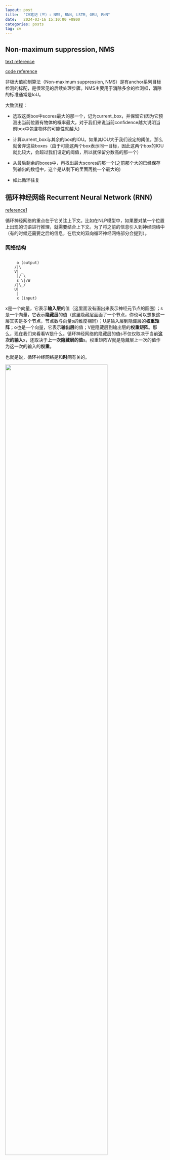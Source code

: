 ```yaml
---
layout: post
title:  "CV笔记（三）: NMS, RNN, LSTM, GRU, RNN"
date:   2024-03-16 15:10:00 +0800
categories: posts
tag: cv
---
```


## Non-maximum suppression, NMS

[text reference](https://zhuanlan.zhihu.com/p/152319787)

[code reference](https://blog.csdn.net/yapifeitu/article/details/105703625)

非极大值抑制算法（Non-maximum suppression, NMS）是有anchor系列目标检测的标配，是很常见的后续处理步骤。NMS主要用于消除多余的检测框，消除的标准通常是IoU。

大致流程：

- 选取这类box中scores最大的那一个，记为current_box，并保留它(因为它预测出当前位置有物体的概率最大，对于我们来说当前confidence越大说明当前box中包含物体的可能性就越大)

- 计算current_box与其余的box的IOU。如果其IOU大于我们设定的阈值，那么就舍弃这些boxes（由于可能这两个box表示同一目标，因此这两个box的IOU就比较大，会超过我们设定的阈值，所以就保留分数高的那一个）

- 从最后剩余的boxes中，再找出最大scores的那一个(之前那个大的已经保存到输出的数组中，这个是从剩下的里面再挑一个最大的)
  
- 如此循环往复

## 循环神经网络 Recurrent Neural Network (RNN)

[reference1](https://zybuluo.com/hanbingtao/note/541458)

循环神经网络的重点在于它关注上下文。比如在NLP模型中，如果要对某一个位置上出现的词语进行推理，就需要结合上下文。为了将之前的信息引入到神经网络中（有的时候还需要之后的信息，在后文的双向循环神经网络部分会提到）。

### 网络结构

```

     o (output)
    /|\
    V| _
     |/ \
     s \|/W
    /|\_/
    U|
     |
     x (input)

```

x是一个向量，它表示**输入层**的值（这里面没有画出来表示神经元节点的圆圈）；s是一个向量，它表示**隐藏层**的值（这里隐藏层面画了一个节点，你也可以想象这一层其实是多个节点，节点数与向量s的维度相同）；U是输入层到隐藏层的**权重矩阵**；o也是一个向量，它表示**输出层**的值；V是隐藏层到输出层的**权重矩阵**。那么，现在我们来看看W是什么。循环神经网络的隐藏层的值s不仅仅取决于当前**这次的输入**x，还取决于**上一次隐藏层的值**s。权重矩阵W就是隐藏层上一次的值作为这一次的输入的**权重**。

也就是说，循环神经网络是和**时间**有关的。

<p><img src="{{site.url}}/images/RNNunfold.webp" width="80%" align="middle" /></p>


有公式：

$$o_t = g(V_{s_t})$$
$$s_t = f(U_{x_t} + W_{s_{t-1}})$$

输出$o_t$是一个全连接层。V是输出层的权重矩阵，g是激活函数。式2是隐藏层的计算公式，它是循环层。U是输入x的权重矩阵，W是上一次的值$s_{t-1}$作为这一次的输入的权重矩阵，f是激活函数。

从上面的公式我们可以看出，循环层和全连接层的区别就是循环层多了一个权重矩阵W。可以发现之前的数值是以等比递减的权重输入当前的隐藏层的。

不断代入可以获得：

$$o_t = g(V_{s_t}) = Vf(U_{x_t} + Wf(U_{x_{t-1}} + Wf(U_{x_{t-2}} + Wf(U_{x_{t-3}} + \cdots ))))$$

我们成功地在网络中引入了之前的数据，**那么如果要让后续的数据参与训练，该怎么办呢？**

答案是**双向卷积神经网络**。

<p><img src="{{site.url}}/images/RNN2.webp" width="80%" align="middle" /></p>

双向卷积神经网络的隐藏层要保存两个值，一个$A$参与正向计算，另一个值$A_t^\prime$参与反向计算。最终的输出$y_t$值取决于$A_t$和$A_t^\prime$。其计算方法为：

$$y_t = g(VA_t + V_t^\prime A_t^\prime)$$

$$A_t = f(WA_{t-1} + Ux_t)$$

$$A^\prime_t = f(W^\prime A^\prime_{t+1} + U^\prime x_t)$$

正向计算时，隐藏层的值与有关；反向计算时，隐藏层的值和$s_t$与$s_{t-1}$有关；最终的输出取决于正向和反向计算的加和。于是有：

$$o_t = g(Vs_t + V^\prime s^\prime_t)$$

$$s_t = f(Ux_t + Ws_{t-1})$$

$$s^\prime_t = f(U^\prime x_t + W^\prime s^\prime_{t+1})$$

正向计算和反向计算不共享权重，也就是说U和U'、W和W'、V和V'都是不同的权重矩阵。

### 循环神经网络的训练算法：BPTT

BPTT算法是针对循环层的训练算法，它的基本原理和反向传播算法是一样的，也包含同样的三个步骤：

- 前向计算每个神经元的输出值；
- 反向计算每个神经元的误差项值，它是误差函数E对神经元j的加权输入的偏导数；
- 计算每个权重的梯度。

最后再用随机梯度下降算法更新权重。

算法细节和其他细节请阅读[此文](https://zybuluo.com/hanbingtao/note/541458)


## 长短时记忆网络 Long Short Term Memory Network (LSTM)

LSTM是为了解决RNN的梯度消失问题提出的。在RNN中，由于$w$的指数性质，距离$t$太远的数值难以提供有效的梯度。

长短时记忆网络的思路比较简单。原始RNN的隐藏层只有一个状态，即h，它对于短期的输入非常敏感。那么，假如我们再增加一个状态，即c，让它来保存长期的状态，那么问题不就解决了么？

新增加的状态c，称为**单元状态(cell state)**。

<p><img src="{{site.url}}/images/LSTM.webp" width="50%" align="middle" /></p>

在t时刻，LSTM的输入有三个：当前时刻网络的输入值$\mathbf{x}_t$、上一时刻LSTM的输出值$\mathbf{h}_{t-1}$、以及上一时刻的单元状态$\mathbf{c}_{t-1}$；LSTM的输出有两个：当前时刻LSTM输出值$\mathbf{h}_t$、和当前时刻的单元状态$\mathbf{c}_t$。注意$\mathbf{x}$、$\mathbf{h}$、$\mathbf{c}$都是向量。

LSTM的思路是使用三个控制开关。第一个开关，负责控制继续保存长期状态c；第二个开关，负责控制把即时状态输入到长期状态c；第三个开关，负责控制是否把长期状态c作为当前的LSTM的输出。

<p><img src="{{site.url}}/images/LSTM2.webp" width="50%" align="middle" /></p>

### LSTM的前向计算

门实际上就是一层**全连接层**，它的输入是一个向量，输出是一个0到1之间的实数向量。假设W是门的权重向量，$\mathbf{b}$是偏置项，那么门可以表示为：

$$g(\mathbf{x}) = \sigma(W\mathbf{x} + b)$$

因为$\sigma$（也就是sigmoid函数）的值域是(0,1)，所以门的状态都是半开半闭的。

LSTM用两个门来控制单元状态c的内容，一个是遗忘门（forget gate），它决定了上一时刻的单元状态$\mathbf{c}_{t-1}$有多少保留到当前时刻$\mathbf{c}_t$；另一个是输入门（input gate），它决定了当前时刻网络的输入$\mathbf{x}_t$有多少保存到单元状态$\mathbf{c}_t$。LSTM用输出门（output gate）来控制单元状态$\mathbf{c}_t$有多少输出到LSTM的当前输出值$\mathbf{h}_t$。

...因为没法花太长时间搬运文字（尤其是敲公式），这里给出原文链接：

[零基础入门深度学习(6) - 长短时记忆网络(LSTM)](https://zybuluo.com/hanbingtao/note/581764)


## Gate Recurrent Unit, GRU

[reference](https://zybuluo.com/hanbingtao/note/581764)

[reference](https://zhuanlan.zhihu.com/p/32481747)

GRU是LSTM的变体。更改在于：

- 将输入门、遗忘门、输出门变为两个门：更新门（Update Gate）和重置门（Reset Gate）。

- 将单元状态与输出合并为一个状态：$\textbf{h}$。

简单示意：
有一个当前的输入 $x^t$，和上一个节点传递下来的隐状态（hidden state）$h^{t-1}$ ，这个隐状态包含了之前节点的相关信息。

结合 $x^t$ 和 $h^{t-1}$，GRU会得到当前隐藏节点的输出 $y^t$ 和传递给下一个节点的隐状态 $h^t$。

```
         y^t
         /|\
          |
h^{t-1}->GRU->h^t
         /|\
          |
         x^t
```

## 递归神经网络 Recursive Neural Network (RNN)

[reference](https://zybuluo.com/hanbingtao/note/626300)

因为神经网络的输入层单元个数是固定的，因此必须用循环或者递归的方式来处理**长度可变**的输入。循环神经网络实现了前者，通过将长度不定的输入分割为等长度的小块，然后再依次的输入到网络中，从而实现了神经网络对变长输入的处理。一个典型的例子是，当我们处理一句话的时候，我们可以把一句话看作是词组成的序列，然后，每次向循环神经网络输入一个词，如此循环直至整句话输入完毕，循环神经网络将产生对应的输出。如此，我们就能处理任意长度的句子了。

尽管递归神经网络具有更为强大的表示能力，但是在实际应用中并不太流行。其中一个主要原因是，递归神经网络的输入是**树/图结构**，而这种结构需要花费很多人工去标注。想象一下，如果我们用循环神经网络处理句子，那么我们可以直接把句子作为输入。然而，如果我们用递归神经网络处理句子，我们就必须把每个句子标注为语法解析树的形式，这无疑要花费非常大的精力。很多时候，相对于递归神经网络能够带来的性能提升，这个投入是不太划算的。

### 前向计算

$\mathbf{c}_1$和$\mathbf{c}_2$分别是表示两个子节点的向量，$\mathbf{p}$是表示父节点的向量。子节点和父节点组成一个全连接神经网络，也就是子节点的每个神经元都和父节点的每个神经元两两相连。我们用矩阵$W表示这些连接上的权重，它的维度将是$d \times 2d$，其中，$d$表示每个节点的维度。父节点的计算公式可以写成：

$$\mathbf{p} = \tanh(W\left[ \begin{matrix}\mathbf{c}_1 \\ \mathbf{c}_2\end{matrix}\right] + \mathbf{b})$$

在上式中，$\tanh$是激活函数（当然也可以用其它的激活函数），$\mathbf{b}$是偏置项，它也是一个维度为d的向量。